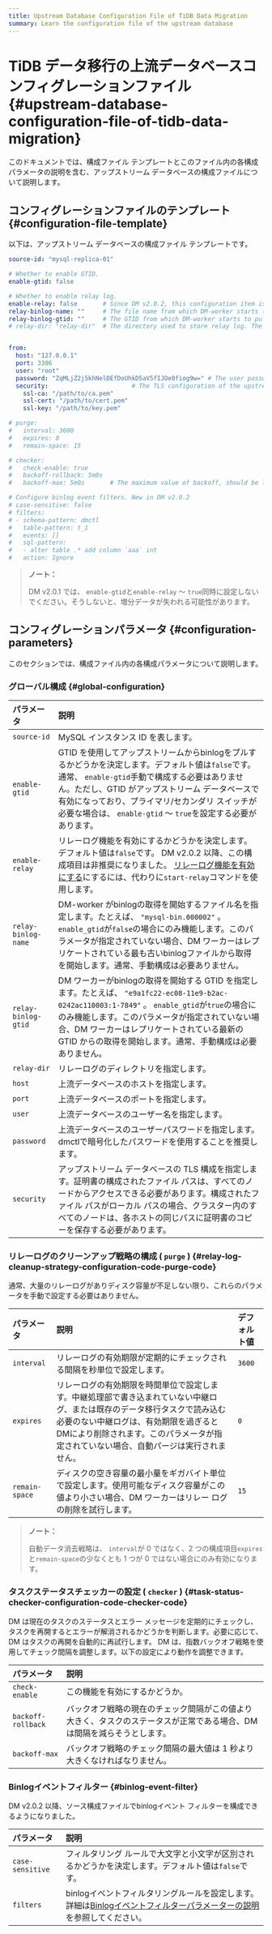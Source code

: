```yaml
---
title: Upstream Database Configuration File of TiDB Data Migration
summary: Learn the configuration file of the upstream database
---
```


# TiDB データ移行の上流データベースコンフィグレーションファイル {#upstream-database-configuration-file-of-tidb-data-migration}

このドキュメントでは、構成ファイル テンプレートとこのファイル内の各構成パラメータの説明を含む、アップストリーム データベースの構成ファイルについて説明します。

## コンフィグレーションファイルのテンプレート {#configuration-file-template}

以下は、アップストリーム データベースの構成ファイル テンプレートです。

```yaml
source-id: "mysql-replica-01"

# Whether to enable GTID.
enable-gtid: false

# Whether to enable relay log.
enable-relay: false       # Since DM v2.0.2, this configuration item is deprecated. To enable the relay log feature, use the `start-relay` command instead.
relay-binlog-name: ""     # The file name from which DM-worker starts to pull the binlog.
relay-binlog-gtid: ""     # The GTID from which DM-worker starts to pull the binlog.
# relay-dir: "relay-dir"  # The directory used to store relay log. The default value is "relay-dir". This configuration item is marked as deprecated since v6.1 and replaced by a parameter of the same name in the dm-worker configuration.


from:
  host: "127.0.0.1"
  port: 3306
  user: "root"
  password: "ZqMLjZ2j5khNelDEfDoUhkD5aV5fIJOe0fiog9w=" # The user password of the upstream database. It is recommended to use the password encrypted with dmctl.
  security:                       # The TLS configuration of the upstream database
    ssl-ca: "/path/to/ca.pem"
    ssl-cert: "/path/to/cert.pem"
    ssl-key: "/path/to/key.pem"

# purge:
#   interval: 3600
#   expires: 0
#   remain-space: 15

# checker:
#   check-enable: true
#   backoff-rollback: 5m0s
#   backoff-max: 5m0s       # The maximum value of backoff, should be larger than 1s

# Configure binlog event filters. New in DM v2.0.2
# case-sensitive: false
# filters:
# - schema-pattern: dmctl
#   table-pattern: t_1
#   events: []
#   sql-pattern:
#   - alter table .* add column `aaa` int
#   action: Ignore
```

> **ノート：**
>
> DM v2.0.1 では、 `enable-gtid`と`enable-relay` ～ `true`同時に設定しないでください。そうしないと、増分データが失われる可能性があります。

## コンフィグレーションパラメータ {#configuration-parameters}

このセクションでは、構成ファイル内の各構成パラメータについて説明します。

### グローバル構成 {#global-configuration}

| パラメータ               | 説明                                                                                                                                                                                                     |
| :------------------ | :----------------------------------------------------------------------------------------------------------------------------------------------------------------------------------------------------- |
| `source-id`         | MySQL インスタンス ID を表します。                                                                                                                                                                                 |
| `enable-gtid`       | GTID を使用してアップストリームからbinlogをプルするかどうかを決定します。デフォルト値は`false`です。通常、 `enable-gtid`手動で構成する必要はありません。ただし、GTID がアップストリーム データベースで有効になっており、プライマリ/セカンダリ スイッチが必要な場合は、 `enable-gtid` ～ `true`を設定する必要があります。            |
| `enable-relay`      | リレーログ機能を有効にするかどうかを決定します。デフォルト値は`false`です。 DM v2.0.2 以降、この構成項目は非推奨になりました。 [リレーログ機能を有効にする](/dm/relay-log.md#enable-and-disable-relay-log)にするには、代わりに`start-relay`コマンドを使用します。                              |
| `relay-binlog-name` | DM-worker がbinlogの取得を開始するファイル名を指定します。たとえば、 `"mysql-bin.000002"` 。 `enable_gtid`が`false`の場合にのみ機能します。このパラメータが指定されていない場合、DM ワーカーはレプリケートされている最も古いbinlogファイルから取得を開始します。通常、手動構成は必要ありません。                     |
| `relay-binlog-gtid` | DM ワーカーがbinlogの取得を開始する GTID を指定します。たとえば、 `"e9a1fc22-ec08-11e9-b2ac-0242ac110003:1-7849"` 。 `enable_gtid`が`true`の場合にのみ機能します。このパラメータが指定されていない場合、DM ワーカーはレプリケートされている最新の GTID からの取得を開始します。通常、手動構成は必要ありません。 |
| `relay-dir`         | リレーログのディレクトリを指定します。                                                                                                                                                                                    |
| `host`              | 上流データベースのホストを指定します。                                                                                                                                                                                    |
| `port`              | 上流データベースのポートを指定します。                                                                                                                                                                                    |
| `user`              | 上流データベースのユーザー名を指定します。                                                                                                                                                                                  |
| `password`          | 上流データベースのユーザーパスワードを指定します。 dmctlで暗号化したパスワードを使用することを推奨します。                                                                                                                                               |
| `security`          | アップストリーム データベースの TLS 構成を指定します。証明書の構成されたファイル パスは、すべてのノードからアクセスできる必要があります。構成されたファイル パスがローカル パスの場合、クラスター内のすべてのノードは、各ホストの同じパスに証明書のコピーを保存する必要があります。                                                         |

### リレーログのクリーンアップ戦略の構成 ( <code>purge</code> ) {#relay-log-cleanup-strategy-configuration-code-purge-code}

通常、大量のリレーログがありディスク容量が不足しない限り、これらのパラメータを手動で設定する必要はありません。

| パラメータ          | 説明                                                                                                                             | デフォルト値 |
| :------------- | :----------------------------------------------------------------------------------------------------------------------------- | :----- |
| `interval`     | リレーログの有効期限が定期的にチェックされる間隔を秒単位で設定します。                                                                                            | `3600` |
| `expires`      | リレーログの有効期限を時間単位で設定します。中継処理部で書き込まれていない中継ログ、または既存のデータ移行タスクで読み込む必要のない中継ログは、有効期限を過ぎるとDMにより削除されます。このパラメータが指定されていない場合、自動パージは実行されません。 | `0`    |
| `remain-space` | ディスクの空き容量の最小量をギガバイト単位で設定します。使用可能なディスク容量がこの値より小さい場合、DM ワーカーはリレー ログの削除を試行します。                                                    | `15`   |

> **ノート：**
>
> 自動データ消去戦略は、 `interval`が 0 ではなく、2 つの構成項目`expires`と`remain-space`の少なくとも 1 つが 0 ではない場合にのみ有効になります。

### タスクステータスチェッカーの設定 ( <code>checker</code> ) {#task-status-checker-configuration-code-checker-code}

DM は現在のタスクのステータスとエラー メッセージを定期的にチェックし、タスクを再開するとエラーが解消されるかどうかを判断します。必要に応じて、DM はタスクの再開を自動的に再試行します。 DM は、指数バックオフ戦略を使用してチェック間隔を調整します。以下の設定により動作を調整できます。

| パラメータ              | 説明                                                            |
| :----------------- | :------------------------------------------------------------ |
| `check-enable`     | この機能を有効にするかどうか。                                               |
| `backoff-rollback` | バックオフ戦略の現在のチェック間隔がこの値より大きく、タスクのステータスが正常である場合、DM は間隔を減らそうとします。 |
| `backoff-max`      | バックオフ戦略のチェック間隔の最大値は 1 秒より大きくなければなりません。                        |

### Binlogイベントフィルター {#binlog-event-filter}

DM v2.0.2 以降、ソース構成ファイルでbinlogイベント フィルターを構成できるようになりました。

| パラメータ            | 説明                                                                                                                       |
| :--------------- | :----------------------------------------------------------------------------------------------------------------------- |
| `case-sensitive` | フィルタリング ルールで大文字と小文字が区別されるかどうかを決定します。デフォルト値は`false`です。                                                                    |
| `filters`        | binlogイベントフィルタリングルールを設定します。詳細は[Binlogイベントフィルターパラメーターの説明](/dm/dm-binlog-event-filter.md#parameter-descriptions)を参照してください。 |
